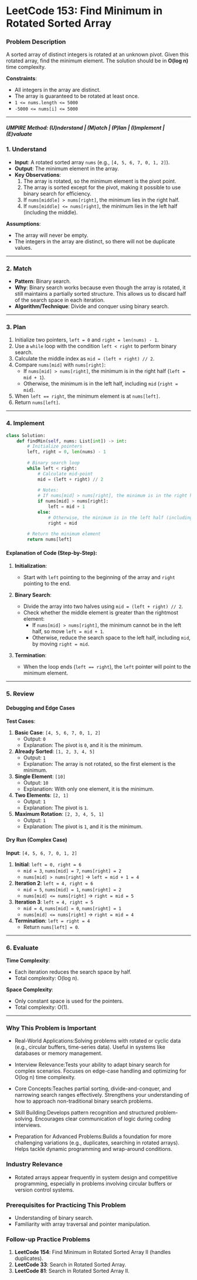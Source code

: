 
# LeetCode 153: Find Minimum in Rotated Sorted Array

### Problem Description

A sorted array of distinct integers is rotated at an unknown pivot. Given this rotated array, find the minimum element. The solution should be in **O(log n)** time complexity.

**Constraints**:
- All integers in the array are distinct.
- The array is guaranteed to be rotated at least once.
- `1 <= nums.length <= 5000`
- `-5000 <= nums[i] <= 5000`

---

##### UMPIRE Method: (U)nderstand | (M)atch | (P)lan | (I)mplement | (E)valuate

### 1. Understand

- **Input**: A rotated sorted array `nums` (e.g., `[4, 5, 6, 7, 0, 1, 2]`).
- **Output**: The minimum element in the array.
- **Key Observations**:
  1. The array is rotated, so the minimum element is the pivot point.
  2. The array is sorted except for the pivot, making it possible to use binary search for efficiency.
  3. If `nums[middle] > nums[right]`, the minimum lies in the right half.
  4. If `nums[middle] <= nums[right]`, the minimum lies in the left half (including the middle).

**Assumptions**:
- The array will never be empty.
- The integers in the array are distinct, so there will not be duplicate values.

---

### 2. Match

- **Pattern**: Binary search.
- **Why**: Binary search works because even though the array is rotated, it still maintains a partially sorted structure. This allows us to discard half of the search space in each iteration.
- **Algorithm/Technique**: Divide and conquer using binary search.

---

### 3. Plan

1. Initialize two pointers, `left = 0` and `right = len(nums) - 1`.
2. Use a `while` loop with the condition `left < right` to perform binary search.
3. Calculate the middle index as `mid = (left + right) // 2`.
4. Compare `nums[mid]` with `nums[right]`:
   - If `nums[mid] > nums[right]`, the minimum is in the right half (`left = mid + 1`).
   - Otherwise, the minimum is in the left half, including `mid` (`right = mid`).
5. When `left == right`, the minimum element is at `nums[left]`.
6. Return `nums[left]`.

---

### 4. Implement

```python
class Solution:
    def findMin(self, nums: List[int]) -> int:
        # Initialize pointers
        left, right = 0, len(nums) - 1
        
        # Binary search loop
        while left < right:
            # Calculate mid-point
            mid = (left + right) // 2
            
            # Notes:
            # If nums[mid] > nums[right], the minimum is in the right half
            if nums[mid] > nums[right]:
                left = mid + 1
            else:
                # Otherwise, the minimum is in the left half (including mid)
                right = mid
        
        # Return the minimum element
        return nums[left]
```

#### Explanation of Code (Step-by-Step):

1. **Initialization**:
   - Start with `left` pointing to the beginning of the array and `right` pointing to the end.

2. **Binary Search**:
   - Divide the array into two halves using `mid = (left + right) // 2`.
   - Check whether the middle element is greater than the rightmost element:
     - If `nums[mid] > nums[right]`, the minimum cannot be in the left half, so move `left = mid + 1`.
     - Otherwise, reduce the search space to the left half, including `mid`, by moving `right = mid`.

3. **Termination**:
   - When the loop ends (`left == right`), the `left` pointer will point to the minimum element.

---

### 5. Review

#### Debugging and Edge Cases

**Test Cases**:
1. **Basic Case**: `[4, 5, 6, 7, 0, 1, 2]`
   - Output: `0`
   - Explanation: The pivot is `0`, and it is the minimum.
2. **Already Sorted**: `[1, 2, 3, 4, 5]`
   - Output: `1`
   - Explanation: The array is not rotated, so the first element is the minimum.
3. **Single Element**: `[10]`
   - Output: `10`
   - Explanation: With only one element, it is the minimum.
4. **Two Elements**: `[2, 1]`
   - Output: `1`
   - Explanation: The pivot is `1`.
5. **Maximum Rotation**: `[2, 3, 4, 5, 1]`
   - Output: `1`
   - Explanation: The pivot is `1`, and it is the minimum.

#### Dry Run (Complex Case)

**Input**: `[4, 5, 6, 7, 0, 1, 2]`

1. **Initial**: `left = 0, right = 6`
   - `mid = 3`, `nums[mid] = 7`, `nums[right] = 2`
   - `nums[mid] > nums[right]` → `left = mid + 1 = 4`
2. **Iteration 2**: `left = 4, right = 6`
   - `mid = 5`, `nums[mid] = 1`, `nums[right] = 2`
   - `nums[mid] <= nums[right]` → `right = mid = 5`
3. **Iteration 3**: `left = 4, right = 5`
   - `mid = 4`, `nums[mid] = 0`, `nums[right] = 1`
   - `nums[mid] <= nums[right]` → `right = mid = 4`
4. **Termination**: `left = right = 4`
   - Return `nums[left] = 0`.

---

### 6. Evaluate

**Time Complexity**:  
- Each iteration reduces the search space by half.  
- Total complexity: O(log n).

**Space Complexity**:  
- Only constant space is used for the pointers.  
- Total complexity: O(1).

---

### Why This Problem is Important
- Real-World Applications:Solving problems with rotated or cyclic data (e.g., circular buffers, time-series data).
Useful in systems like databases or memory management.

- Interview Relevance:Tests your ability to adapt binary search for complex scenarios.
Focuses on edge-case handling and optimizing for O(log n) time complexity.

- Core Concepts:Teaches partial sorting, divide-and-conquer, and narrowing search ranges effectively.
Strengthens your understanding of how to approach non-traditional binary search problems.

- Skill Building:Develops pattern recognition and structured problem-solving.
Encourages clear communication of logic during coding interviews.

- Preparation for Advanced Problems:Builds a foundation for more challenging variations (e.g., duplicates, searching in rotated arrays).
Helps tackle dynamic programming and wrap-around conditions.

### Industry Relevance
- Rotated arrays appear frequently in system design and competitive programming, especially in problems involving circular buffers or version control systems.

### Prerequisites for Practicing This Problem
- Understanding of binary search.
- Familiarity with array traversal and pointer manipulation.

### Follow-up Practice Problems
1. **LeetCode 154**: Find Minimum in Rotated Sorted Array II (handles duplicates).
2. **LeetCode 33**: Search in Rotated Sorted Array.
3. **LeetCode 81**: Search in Rotated Sorted Array II.
